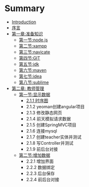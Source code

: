 # Summary

* [Introduction](README.md)
* [序言](chapter0.md)
* [第一章:准备知识](chapter1.md)
  * [第一节:node.js](chapter1.1.md)
  * [第二节:xampp](di-er-82823a-xampp.md)
  * [第三节:navicate](di-er-82823a-navicate.md)
  * [第四节:GIT](di-si-82823a-git.md)
  * [第五节:jdk](chapter15.md)
  * [第六节:maven](chapter16.md)
  * [第七节:idea](chapter17.md)
  * [第八节:sublime](di-ba-82823a-sublime.md)
* [第二章: 教师管理](di-er-7ae03a-jiao-shi-guan-li.md)
  * [第一节:显示数据](di-er-7ae03a-jiao-shi-guan-li/chapter21.md)
    * [2.1.1 时序图](di-er-7ae03a-jiao-shi-guan-li/chapter21/chapter211.md)
    * 2.1.2 yeoman创建angular项目
    * 2.1.3 修改静态网页
    * 2.1.4 前天模拟请求数据
    * 2.1.5 创建SpringMVC项目
    * 2.1.6 连接mysql
    * 2.1.7 创建teacher实体并测试
    * 2.1.8 写Controller并测试
    * 2.1.9 前后台对接
  * [第二节:增加数据](di-er-7ae03a-jiao-shi-guan-li/di-er-82823a-zeng-jia-shu-ju.md)
    * 2.2.1 增加界面
    * 2.2.2 数据绑定
    * 2.2.3 后台保存
    * 2.2.4 前后台对接

